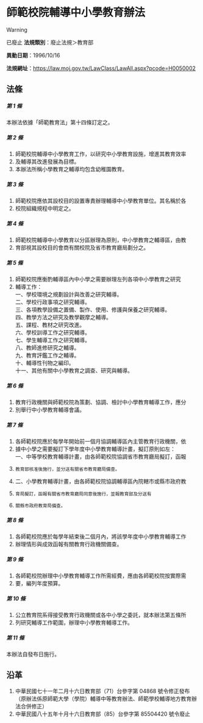 # 師範校院輔導中小學教育辦法


> [!WARNING]
> 已廢止
**法規類別**：廢止法規＞教育部

**異動日期**：1996/10/16  

**法規網址**：https://law.moj.gov.tw/LawClass/LawAll.aspx?pcode=H0050002



## 法條
##### 第 1 條
本辦法依據「師範教育法」第十四條訂定之。

##### 第 2 條
1. 師範校院輔導中小學教育工作，以研究中小學教育設施，增進其教育效率
1. 及輔導其改進發展為目標。
1. 本辦法所稱小學教育之輔導均包含幼稚園教育。

##### 第 3 條
1. 師範校院應依其設校目的設置專責辦理輔導中小學教育單位。其名稱於各
1. 校院組織規程中明定之。

##### 第 4 條
1. 師範校院輔導中小學教育以分區辦理為原則，中小學教育之輔導區，由教
1. 育部視其設校目的會商有關校院及省市教育廳局劃分之。

##### 第 5 條
1. 師範校院應衡酌輔導區內中小學之需要辦理左列各項中小學教育之研究
1. 輔導工作：  
一、學校環境之規劃設計與改善之研究輔導。  
二、學校行政事項之研究輔導。  
三、各項教學設備之置備、製作、使用、修護與保養之研究輔導。  
四、教學方法之研究及教學觀摩之輔導。  
五、課程、教材之研究改進。  
六、學校訓導工作之研究輔導。  
七、學生輔導工作之研究輔導。  
八、教師進修研究之輔導。  
九、教育評鑑工作之輔導。  
十、輔導性刊物之編印。  
十一、其他有關中小學教育之調查、研究與輔導。

##### 第 6 條
1. 教育行政機關與師範校院為策劃、協調、檢討中小學教育輔導工作，應分
1. 別舉行中小學教育輔導會議。

##### 第 7 條
1. 各師範校院應於每學年開始前一個月協調輔導區內主管教育行政機關，依
1. 據中小學之需要擬訂下學年度中小學教育輔導計畫，擬訂原則如左：  
一、中等學校教育輔導計畫，由各師範校院協調省市教育廳局擬訂，函報
1.     教育部核准後施行，並分送有關省市教育廳局備查。
1. 二、小學教育輔導計畫，由各師範校院協調輔導區內院轄市或縣市政府教
1.     育局擬訂，函報有關省市教育廳局同意後施行，並報教育部及分送有
1.     關縣市政府教育局備查。

##### 第 8 條
1. 各師範校院應於每學年結束後二個月內，將該學年度中小學教育輔導工作
1. 辦理情形與成效函報有關教育行政機關備查。

##### 第 9 條
1. 各師範校院辦理中小學教育輔導工作所需經費，應由各師範校院按實際需
1. 要，編列年度預算。

##### 第 10 條
1. 公立教育院系得接受教育行政機關或各中小學之委託，就本辦法第五條所
1. 列研究輔導工作範圍，辦理中小學教育輔導工作。

##### 第 11 條
本辦法自發布日施行。

## 沿革
1. 中華民國七十一年二月十六日教育部（71）台參字第 04868  號令修正發布（原辦法係原師範大學（學院）輔導中等教育辦法、師範學校輔導地方教育辦法合併修正）
1. 中華民國八十五年十月十六日教育部（85）台參字第 85504420 號令廢止
